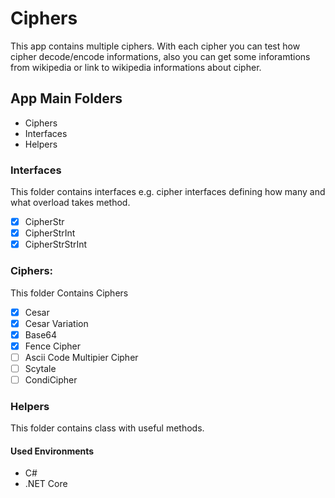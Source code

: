 # Ciphers
This app contains multiple ciphers. With each cipher you can test how cipher decode/encode informations, also you can get some inforamtions from wikipedia or link to wikipedia informations about cipher.

## App Main Folders
- Ciphers
- Interfaces
- Helpers

### Interfaces
This folder contains interfaces e.g. cipher interfaces defining how many and what overload takes method.
- [X] CipherStr
- [X] CipherStrInt
- [X] CipherStrStrInt

### Ciphers:
This folder Contains Ciphers
- [X] Cesar
- [X] Cesar Variation
- [X] Base64
- [X] Fence Cipher
- [ ] Ascii Code Multipier Cipher
- [ ] Scytale
- [ ] CondiCipher

### Helpers
This folder contains class with useful methods.

#### Used Environments
- C#
- .NET Core
